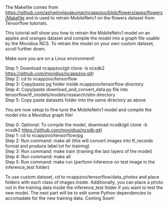 The Makefile comes from https://github.com/ashwinvijayakumar/ncappzoo/blob/flowers/apps/flowers/Makefile and is used to retrain MobileNetv1 on the flowers dataset from Tensorflow tutorials.

This tutorial will show you how to retrain the MobileNetv1 model on an apples and oranges dataset and compile the model into a graph file usable by the Movidius NCS. To retrain the model on your own custom dataset, scroll further down. 

Make sure you are on a Linux environment! 

Step 1: Download ncappzoo(git clone -b ncsdk2 https://github.com/movidius/ncappzoo.git)  
Step 2: cd to ncappzoo/tensorflow  
Step 3: Copy/paste pg folder inside ncappzoo/tensorflow directory  
Step 4: Copy/paste download_and_convert_data.py file into tensorflow/tf_models/models/research/slim directory  
Step 5: Copy paste datasets folder into the same directory as above 

You are now setup to fine tune the MobileNetv1 model and compile the model into a Movidius graph file!

Step 0: Optional: To compile the model, download ncsdk(git clone -b ncsdk2 https://github.com/movidius/ncsdk.git)      
Step 1: cd to ncappzoo/tensorflow/pg  
Step 2: Run command: make all (this will convert images into tf_records format and produce label.txt for training)  
Step 3: Run command: make train (training the last layers of the model)  
Step 4: Run command: make all   
Step 5: Run command: make run (perform inference on test image in the inference_test folder)  

To use custom dataset, cd to ncappzoo/tensorflow/data_photos and place folders with each class of images inside. Additionally, you can place a photo not in the training data inside the inference_test folder if you want to test the new model. 
The next part will be to edit some Python dependencies to accomadate for the new training data.
Coming Soon!
